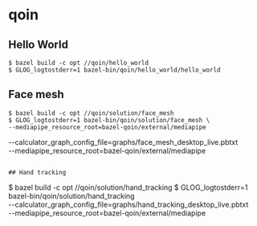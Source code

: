 # qoin

## Hello World
```
$ bazel build -c opt //qoin/hello_world
$ GLOG_logtostderr=1 bazel-bin/qoin/hello_world/hello_world
```

## Face mesh
```
$ bazel build -c opt //qoin/solution/face_mesh
$ GLOG_logtostderr=1 bazel-bin/qoin/solution/face_mesh \
--mediapipe_resource_root=bazel-qoin/external/mediapipe
```
--calculator_graph_config_file=graphs/face_mesh_desktop_live.pbtxt \
--mediapipe_resource_root=bazel-qoin/external/mediapipe
```

## Hand tracking
```
$ bazel build -c opt //qoin/solution/hand_tracking
$ GLOG_logtostderr=1 bazel-bin/qoin/solution/hand_tracking \
--calculator_graph_config_file=graphs/hand_tracking_desktop_live.pbtxt \
--mediapipe_resource_root=bazel-qoin/external/mediapipe
```

